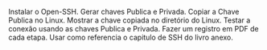 Instalar o Open-SSH. Gerar chaves Publica e Privada. Copiar a Chave Publica no Linux. Mostrar a chave copiada no diretório do Linux. Testar a conexão usando as chaves Publica e Privada.
Fazer um registro em PDF de cada etapa.
Usar como referencia o capitulo de SSH do livro anexo.